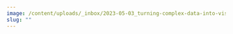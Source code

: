 ```yaml
---
image: /content/uploads/_inbox/2023-05-03_turning-complex-data-into-visualizations_title-card.png
slug: ""
---
```

